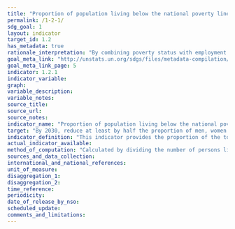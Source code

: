 ```yaml
---
title: "Proportion of population living below the national poverty line, by sex and age"
permalink: /1-2-1/
sdg_goal: 1
layout: indicator
target_id: 1.2
has_metadata: true
rationale_interpretation: "By combining poverty status with employment status, the concept of the working poor is captured, which aims to measure how many workers, despite being in employment, live in poverty"
goal_meta_link: "http://unstats.un.org/sdgs/files/metadata-compilation/Metadata-Goal-1.pdf"
goal_meta_link_page: 5
indicator: 1.2.1
indicator_variable: 
graph: 
variable_description: 
variable_notes: 
source_title: 
source_url: 
source_notes: 
indicator_name: "Proportion of population living below the national poverty line, by sex and age"
target: "By 2030, reduce at least by half the proportion of men, women and children of all ages living in poverty in all its dimensions according to national definitions."
indicator_definition: "This indicator provides the proportion of the total population and the proportion of the employed population living in households with per-capita consumption or income that is below the national poverty line."
actual_indicator_available: 
method_of_computation: "Calculated by dividing the number of persons living in households below the poverty line (disaggregated by sex, age and employment status) by the total number of persons (disaggregated by the same sex, age and employment status groups)."
sources_and_data_collection: 
international_and_national_references: 
unit_of_measure: 
disaggregation_1: 
disaggregation_2: 
time_reference: 
periodicity: 
date_of_release_by_nso: 
scheduled_update: 
comments_and_limitations: 
---
```


